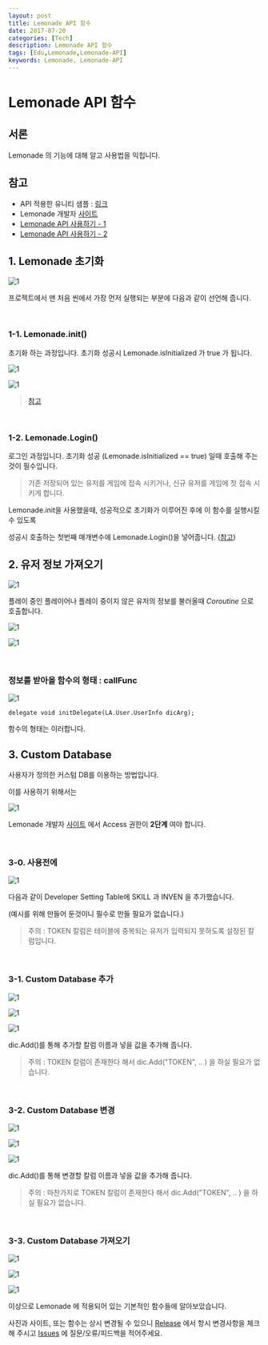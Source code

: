```yaml
---
layout: post
title: Lemonade API 함수
date: 2017-07-20
categories: [Tech]
description: Lemonade API 함수
tags: [Edu,Lemonade,Lemonade-API]
keywords: Lemonade, Lemonade-API
---
```


# Lemonade API 함수
## 서론
Lemonade 의 기능에 대해 알고 사용법을 익힙니다.


## 참고
- API 적용한 유니티 샘플 : [링크](https://github.com/LemonClub/lemonade-android-api-unity-example)
- Lemonade 개발자 [사이트](http://lemontree.dothome.co.kr/lemonade/)
- [Lemonade API 사용하기 - 1](/edu/2017/07/14/LemonadeAPI-desc-1)
- [Lemonade API 사용하기 - 2](/edu/2017/07/18/LemonadeAPI-desc-2)


## 1. Lemonade 초기화
![1](/assets/img/2017-7-20-LemonadeAPI-func/35.png)

프로젝트에서 맨 처음 씬에서 가장 먼저 실행되는 부분에 다음과 같이 선언해 줍니다.

<br/>

### 1-1. Lemonade.init()
초기화 하는 과정입니다. 초기화 성공시 Lemonade.isInitialized 가 true 가 됩니다.

![1](/assets/img/2017-7-20-LemonadeAPI-func/36.png)

![1](/assets/img/2017-7-20-LemonadeAPI-func/37.png)

> [참고](https://github.com/LemonClub/lemonade-android-api-unity-example/blob/master/Assets/ExGame.cs#L11)

<br/>

### 1-2. Lemonade.Login()
로그인 과정입니다. 초기화 성공 (Lemonade.isInitialized == true) 일때 호출해 주는것이 필수입니다.

> 기존 저장되어 있는 유저를 게임에 접속 시키거나, 신규 유저를 게임에 첫 접속 시키게 합니다.

Lemonade.init을 사용했을때, 성공적으로 초기화가 이루어진 후에 이 함수를 실행시킬수 있도록

성공시 호출하는 첫번째 매개변수에 Lemonade.Login()을 넣어줍니다. ([참고](https://github.com/LemonClub/lemonade-android-api-unity-example/blob/master/Assets/ExGame.cs#L14))
 

## 2. 유저 정보 가져오기
![1](/assets/img/2017-7-20-LemonadeAPI-func/38.png)

플레이 중인 플레이어나 플레이 중이지 않은 유저의 정보를 불러올때 *Coroutine* 으로 호출합니다.

![1](/assets/img/2017-7-20-LemonadeAPI-func/39.png)

![1](/assets/img/2017-7-20-LemonadeAPI-func/40.png)

<br/>

### 정보를 받아올 함수의 형태 : callFunc
![1](/assets/img/2017-7-20-LemonadeAPI-func/41.PNG)

    delegate void initDelegate(LA.User.UserInfo dicArg);

함수의 형태는 이러합니다.
 

## 3. Custom Database
사용자가 정의한 커스텀 DB를 이용하는 방법입니다.

이를 사용하기 위해서는

![1](/assets/img/2017-7-20-LemonadeAPI-func/43.PNG)

Lemonade 개발자 [사이트](http://lemontree.dothome.co.kr/lemonade/) 에서 Access 권한이 **2단계** 여야 합니다.

<br/>

### 3-0. 사용전에
![1](/assets/img/2017-7-20-LemonadeAPI-func/42.PNG)

다음과 같이 Developer Setting Table에 SKILL 과 INVEN 을 추가했습니다.

(예시를 위해 만들어 둔것이니 필수로 만들 필요가 없습니다.)

> 주의 : TOKEN 칼럼은 테이블에 중복되는 유저가 입력되지 못하도록 설정된 칼럼입니다.

<br/>

### 3-1. Custom Database 추가
![1](/assets/img/2017-7-20-LemonadeAPI-func/44.PNG)

![1](/assets/img/2017-7-20-LemonadeAPI-func/45.PNG)

![1](/assets/img/2017-7-20-LemonadeAPI-func/46.PNG)

dic.Add()를 통해 추가할 칼럼 이름과 넣을 값을 추가해 줍니다.

> 주의 : TOKEN 칼럼이 존재한다 해서 dic.Add("TOKEN", .. ) 을 하실 필요가 없습니다.

<br/>

### 3-2. Custom Database 변경
![1](/assets/img/2017-7-20-LemonadeAPI-func/47.PNG)

![1](/assets/img/2017-7-20-LemonadeAPI-func/48.PNG)

![1](/assets/img/2017-7-20-LemonadeAPI-func/46.PNG)

dic.Add()를 통해 변경할 칼럼 이름과 넣을 값을 추가해 줍니다.

> 주의 : 마찬가지로 TOKEN 칼럼이 존재한다 해서 dic.Add("TOKEN", .. ) 을 하실 필요가 없습니다.

<br/>

### 3-3. Custom Database 가져오기
![1](/assets/img/2017-7-20-LemonadeAPI-func/50.PNG)

![1](/assets/img/2017-7-20-LemonadeAPI-func/51.PNG)

![1](/assets/img/2017-7-20-LemonadeAPI-func/52.PNG)
 

이상으로 Lemonade 에 적용되어 있는 기본적인 함수들에 알아보았습니다.

사진과 사이트, 또는 함수는 상시 변경될 수 있으니 [Release](https://github.com/LemonClub/lemonade-android-api-unity-example/releases) 에서 항시 변경사항을 체크해 주시고 [Issues](https://github.com/LemonClub/lemonade-android-api-unity-example/issues) 에 질문/오류/피드백을 적어주세요.
 
